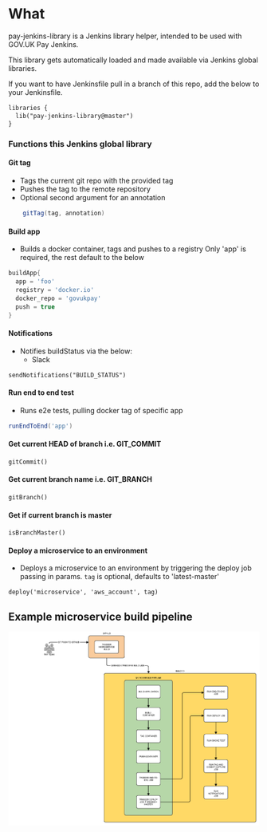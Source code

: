 # What

pay-jenkins-library is a Jenkins library helper, intended to be used
with GOV.UK Pay Jenkins.

This library gets automatically loaded and made available via Jenkins global libraries.

If you want to have Jenkinsfile pull in a branch of this repo, add the below to your
Jenkinsfile.

```
libraries {
  lib("pay-jenkins-library@master")
}
```
### Functions this Jenkins global library

#### Git tag

- Tags the current git repo with the provided tag
- Pushes the tag to the remote repository
- Optional second argument for an annotation

```groovy
    gitTag(tag, annotation)
```

#### Build app

- Builds a docker container, tags and pushes to a registry
  Only 'app' is required, the rest default to the below

```groovy
buildApp{
  app = 'foo'
  registry = 'docker.io'
  docker_repo = 'govukpay'
  push = true
}
```

#### Notifications

- Notifies buildStatus via the below:
  * Slack

```
sendNotifications("BUILD_STATUS")
```

#### Run end to end test

- Runs e2e tests, pulling docker tag of specific app

```groovy
runEndToEnd('app')
```

#### Get current HEAD of branch i.e. GIT_COMMIT

```
gitCommit()
```

#### Get current branch name i.e. GIT_BRANCH

```
gitBranch()
```

#### Get if current branch is master

```
isBranchMaster()
```

#### Deploy a microservice to an environment

- Deploys a microservice to an environment by triggering
  the deploy job passing in params.
  `tag` is optional, defaults to 'latest-master'

```
deploy('microservice', 'aws_account', tag)
```

## Example microservice build pipeline

![microservice build pipeline](docs/jenkins2pipeline.png)


